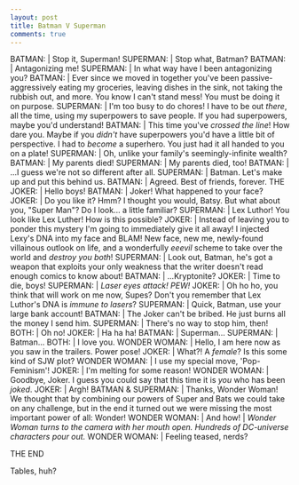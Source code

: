 ```yaml
---
layout: post
title: Batman V Superman
comments: true
---
```


BATMAN: 			| Stop it, Superman!
SUPERMAN: 			| Stop what, Batman?
BATMAN: 			| Antagonizing me!
SUPERMAN: 			| In what way have I been antagonizing you?
BATMAN: 			| Ever since we moved in together you've been passive-aggressively eating my groceries, leaving dishes in the sink, not taking the rubbish out, and more. You know I can't stand mess! You must be doing it on purpose.
SUPERMAN: 			| I'm too busy to do chores! I have to be out *there*, all the time, using my superpowers to save people. If you had superpowers, maybe you'd understand!
BATMAN: 			| This time you've *crossed the line*! How dare you. Maybe if you *didn't* have superpowers you'd have a little bit of perspective. I had to *become* a superhero. You just had it all handed to you on a plate!
SUPERMAN: 			| Oh, unlike your family's seemingly-infinite wealth?
BATMAN: 			| My parents died!
SUPERMAN: 			| My parents died, too!
BATMAN: 			| ...I guess we're not so different after all.
SUPERMAN: 			| Batman. Let's make up and put this behind us.
BATMAN: 			| Agreed. Best of friends, forever.
THE JOKER: 			| Hello boys!
BATMAN: 			| Joker! What happened to your face?
JOKER: 				| Do you like it? Hmm? I thought you would, Batsy. But what about you, "Super Man"? Do I look... a little familiar?
SUPERMAN: 			| Lex Luthor! You look like Lex Luther! How is this possible?
JOKER: 				| Instead of leaving you to ponder this mystery I'm going to immediately give it all away! I injected Lexy's DNA into my face and BLAM! New face, new me, newly-found villainous outlook on life, and a wonderfully *eeevil* scheme to take over the world and *destroy you both*!
SUPERMAN: 			| Look out, Batman, he's got a weapon that exploits your only weakness that the writer doesn't read enough comics to know about!
BATMAN: 			| ...Kryptonite?
JOKER: 				| Time to die, boys!
SUPERMAN: 			| *Laser eyes attack! PEW!*
JOKER: 				| Oh ho ho, you think that will work on me now, Supes? Don't you remember that Lex Luthor's DNA is *immune to lasers*?
SUPERMAN: 			| Quick, Batman, use your large bank account!
BATMAN: 			| The Joker can't be bribed. He just burns all the money I send him.
SUPERMAN: 			| There's no way to stop him, then!
BOTH: 				|	Oh no!
JOKER: 				| Ha ha ha!
BATMAN: 			| Superman...
SUPERMAN: 			| Batman...
BOTH: 				| I love you.
WONDER WOMAN: 		| Hello, I am here now as you saw in the trailers. Power pose!
JOKER: 				| What?! A *female*? Is this some kind of SJW plot?
WONDER WOMAN:		| I use my special move, 'Pop-Feminism'!
JOKER: 				| I'm melting for some reason!
WONDER WOMAN:		| Goodbye, Joker. I guess you could say that this time it is *you* who has been *joked*.
JOKER: 				| Argh!
BATMAN & SUPERMAN: 	| Thanks, Wonder Woman! We thought that by combining our powers of Super and Bats we could take on any challenge, but in the end it turned out we were missing the most important power of all: Wonder!
WONDER WOMAN: 		| And how!
 					| *Wonder Woman turns to the camera with her mouth open. Hundreds of DC-universe characters pour out.*
WONDER WOMAN: 		| Feeling teased, nerds?

THE END

Tables, huh?
